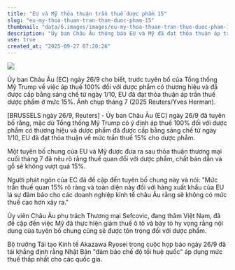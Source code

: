 ```yaml
---
title: "EU và Mỹ thỏa thuận trần thuế dược phẩm 15"
slug: "eu-my-thoa-thuan-tran-thue-duoc-pham-15"
thumbnail: "data/6.images/images/eu-my-thoa-thuan-tran-thue-duoc-pham-15.webp"
description: "Ủy ban Châu Âu thông báo EU và Mỹ đã đạt thỏa thuận áp trần thuế nhập khẩu dược phẩm ở mức 15, bất chấp tuyên bố của Tổng thống Trump về việc đánh thuế 100."
use: true
created_at: "2025-09-27 07:20:26"
---
```


![](/images/20250926-00000113-reut-000-2-view.webp)

Ủy ban Châu Âu (EC) ngày 26/9 cho biết, trước tuyên bố của Tổng thống Mỹ Trump về việc áp thuế 100% đối với dược phẩm có thương hiệu và đã được cấp bằng sáng chế từ ngày 1/10, EU đã đạt thỏa thuận áp trần thuế dược phẩm ở mức 15%. Ảnh chụp tháng 7 (2025 Reuters/Yves Herman).

[BRUSSELS ngày 26/9, Reuters] - Ủy ban Châu Âu (EC) ngày 26/9 đã tuyên bố rằng, mặc dù Tổng thống Mỹ Trump có ý định áp thuế 100% đối với dược phẩm có thương hiệu và dược phẩm đã được cấp bằng sáng chế từ ngày 1/10, EU đã đạt thỏa thuận về mức trần thuế 15% cho dược phẩm.

Một tuyên bố chung của EU và Mỹ được đưa ra sau thỏa thuận thương mại cuối tháng 7 đã nêu rõ rằng thuế quan đối với dược phẩm, chất bán dẫn và gỗ sẽ không vượt quá 15%.

Người phát ngôn của EC đã đề cập đến tuyên bố chung này và nói: "Mức trần thuế quan 15% rõ ràng và toàn diện này đối với hàng xuất khẩu của EU là sự đảm bảo cho các doanh nghiệp kinh tế châu Âu rằng sẽ không có mức thuế cao hơn xảy ra."

Ủy viên Châu Âu phụ trách Thương mại Sefcovic, đang thăm Việt Nam, đã đề cập đến việc Mỹ đã thực hiện giảm thuế ô tô và bày tỏ hy vọng rằng nội dung của tuyên bố chung cũng sẽ được tôn trọng đối với dược phẩm.

Bộ trưởng Tái tạo Kinh tế Akazawa Ryosei trong cuộc họp báo ngày 26/9 đã tái khẳng định rằng Nhật Bản "đảm bảo chế độ tối huệ quốc" áp dụng mức thuế thấp nhất cho các quốc gia.